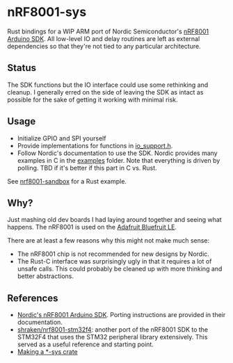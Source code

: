 # nRF8001-sys

Rust bindings for a WIP ARM port of Nordic Semiconductor's [nRF8001 Arduino SDK](https://github.com/NordicSemiconductor/ble-sdk-arduino).
All low-level IO and delay routines are left as external dependencies so that they're not tied to
any particular architecture.

## Status

The SDK functions but the IO interface could use some rethinking and cleanup.
I generally erred on the side of leaving the SDK as intact as possible for the sake of getting it
working with minimal risk.

## Usage

* Initialize GPIO and SPI yourself
* Provide implementations for functions in [io\_support.h](libraries/BLE/io_support.h).
* Follow Nordic's documentation to use the SDK. Nordic provides many examples in C in the [examples](libraries/BLE/examples)
folder. Note that everything is driven by polling. TBD if it's better if this part in C vs. Rust.

See [nrf8001-sandbox](https://github.com/kesyog/nrf8001-sandbox) for a Rust example.

## Why?

Just mashing old dev boards I had laying around together and seeing what happens. The nRF8001 is
used on the [Adafruit Bluefruit LE](https://www.adafruit.com/product/1697).

There are at least a few reasons why this might not make much sense:

* The nRF8001 chip is not recommended for new designs by Nordic.
* The Rust-C interface was surprisingly ugly in that it requires a lot of unsafe calls. This could
probably be cleaned up with more thinking and better abstractions.

## References

* [Nordic's nRF8001 Arduino SDK](https://github.com/NordicSemiconductor/ble-sdk-arduino). Porting
instructions are provided in their documentation.
* [shraken/nrf8001-stm32f4](https://github.com/shraken/nrf8001-stm32f4): another port of the nRF8001
SDK to the STM32F4 that uses the STM32 peripheral library extensively. This served as a useful
reference and starting point.
* [Making a \*-sys crate](https://kornel.ski/rust-sys-crate)
